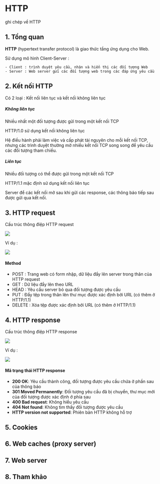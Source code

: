 # HTTP
ghi chép về HTTP

## 1. Tổng quan 
**HTTP** (hypertext transfer protocol) là giao thức tầng ứng dụng cho Web.

Sử dụng mô hình Client-Server :

	- Client : trình duyệt yêu cầu, nhận và hiển thị các đối tượng Web
	- Server : Web server gửi các đối tượng web trong các đáp ứng yêu cầu 

## 2. Kết nối HTTP
Có 2 loại : Kết nối liên tục và kết nối không liên tục 

##### Không liên tục 
Nhiều nhất một đối tượng được gửi trong một kết nối TCP 

HTTP/1.0 sử dụng kết nối không liên tục

Hệ điều hành phải làm việc và cấp phát tài nguyên cho mỗi kết nối TCP, nhưng các trình duyệt thường mở nhiều kết nối TCP song song để yêu cầu các đối tượng tham chiếu. 

##### Liên tục 
Nhiều đối tượng có thể được gửi trong một kết nối TCP

HTTP/1.1 mặc định sử dụng kết nối liên tục 

Server để các kết nối mở sau khi gửi các response, các thông báo tiếp sau được gửi qua kết nối. 

## 3. HTTP request 
Cấu trúc thông điệp HTTP request

<img src="http://i.imgur.com/rdwliuE.png">

Ví dụ :

<img src="http://i.imgur.com/Lsa8ff8.png">

#### Method 
- POST : Trang web có form nhập, dữ liệu đẩy lên server trong thân của HTTP request
- GET : Dữ liệu đẩy lên theo URL 
- HEAD : Yêu cầu server bỏ qua đối tượng được yêu cầu 
- PUT : Đẩy tệp trong thân lên thư mục được xác định bởi URL (có thêm ở HTTP/1.1)
- DELETE : Xóa tệp được xác định bởi URL (có thêm ở HTTP/1.1)

## 4. HTTP response 
Cấu trúc thông điệp HTTP response

<img src="http://i.imgur.com/VlsUNjX.png">

Ví dụ :

<img src="http://i.imgur.com/XdMvWXn.png">

#### Mã trạng thái HTTP response
- **200 OK**: Yêu cầu thành công, đối tượng được yêu cầu chứa ở phần sau của thông báo
- **301 Moved Permanently**: Đối tượng yêu cầu đã bị chuyển, thư mục mới của đối tượng được xác định ở phía sau
- **400 Bad request**: Không hiểu yêu cầu
- **404 Not found**: Không tìm thấy đối tượng được yêu cầu
- **HTTP version not supported**: Phiên bản HTTP không hỗ trợ

## 5. Cookies

## 6. Web caches (proxy server)

## 7. Web server

## 8. Tham khảo 
